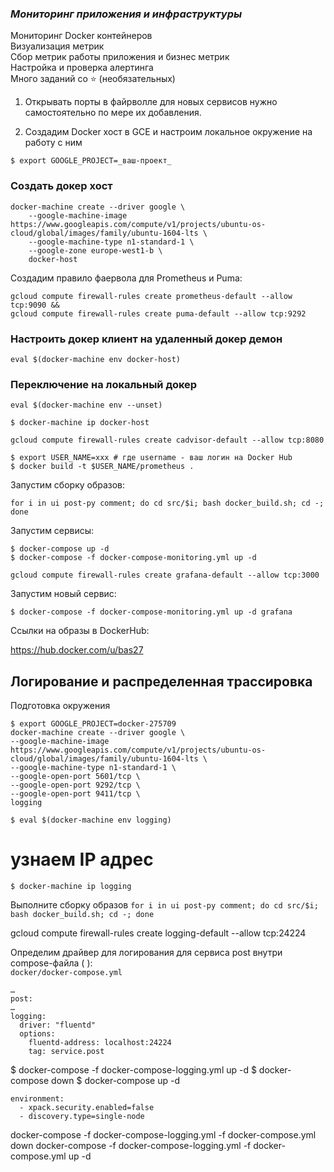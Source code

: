 ### _Мониторинг приложения и инфраструктуры_

Мониторинг Docker контейнеров \
Визуализация метрик \
Сбор метрик работы приложения и бизнес метрик \
Настройка и проверка алертинга \
Много заданий со ⭐ (необязательных)


1. Открывать порты в файрволле для новых сервисов нужно самостоятельно по мере их добавления.

2. Создадим Docker хост в GCE и настроим локальное окружение на работу с ним

`$ export GOOGLE_PROJECT=_ваш-проект_`

### Создать докер хост
```
docker-machine create --driver google \
    --google-machine-image https://www.googleapis.com/compute/v1/projects/ubuntu-os-cloud/global/images/family/ubuntu-1604-lts \
    --google-machine-type n1-standard-1 \
    --google-zone europe-west1-b \
    docker-host
```

Создадим правило фаервола для Prometheus и Puma:

```
gcloud compute firewall-rules create prometheus-default --allow tcp:9090 &&
gcloud compute firewall-rules create puma-default --allow tcp:9292
```

### Настроить докер клиент на удаленный докер демон
`eval $(docker-machine env docker-host)`

### Переключение на локальный докер

`eval $(docker-machine env --unset)`

`$ docker-machine ip docker-host`

`gcloud compute firewall-rules create cadvisor-default --allow tcp:8080`
```
$ export USER_NAME=xxx # где username - ваш логин на Docker Hub
$ docker build -t $USER_NAME/prometheus .
```
Запустим сборку образов:

`for i in ui post-py comment; do cd src/$i; bash docker_build.sh; cd -; done`

Запустим сервисы:
```
$ docker-compose up -d
$ docker-compose -f docker-compose-monitoring.yml up -d
```
`gcloud compute firewall-rules create grafana-default --allow tcp:3000`

Запустим новый сервис:

`$ docker-compose -f docker-compose-monitoring.yml up -d grafana`


Ссылки на образы в DockerHub:

https://hub.docker.com/u/bas27


## Логирование и распределенная трассировка

Подготовка окружения
```
$ export GOOGLE_PROJECT=docker-275709
docker-machine create --driver google \
--google-machine-image https://www.googleapis.com/compute/v1/projects/ubuntu-os-cloud/global/images/family/ubuntu-1604-lts \
--google-machine-type n1-standard-1 \
--google-open-port 5601/tcp \
--google-open-port 9292/tcp \
--google-open-port 9411/tcp \
logging
```
`$ eval $(docker-machine env logging)`

# узнаем IP адрес

`$ docker-machine ip logging`


Выполните сборку образов
`for i in ui post-py comment; do cd src/$i; bash docker_build.sh; cd -; done`

gcloud compute firewall-rules create logging-default --allow tcp:24224

Определим драйвер для логирования для сервиса post внутри compose-файла ( ): \
`docker/docker-compose.yml`
```
…
post:
…
logging:
  driver: "fluentd"
  options:
    fluentd-address: localhost:24224
    tag: service.post
```
$ docker-compose -f docker-compose-logging.yml up -d
$ docker-compose down
$ docker-compose up -d


    environment:
      - xpack.security.enabled=false
      - discovery.type=single-node

docker-compose -f docker-compose-logging.yml -f docker-compose.yml down
docker-compose -f docker-compose-logging.yml -f docker-compose.yml up -d
